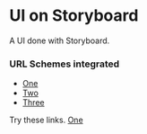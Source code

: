 UI on Storyboard
================
A UI done with Storyboard.

### URL Schemes integrated
 
 - [One][1]
 - [Two][2]
 - [Three][3]

Try these links. <a href="hztbuddy://one">One</a>



















 [1]: hztbuddy://one
 [2]: hztbuddy://two
 [3]: hztbuddy://three